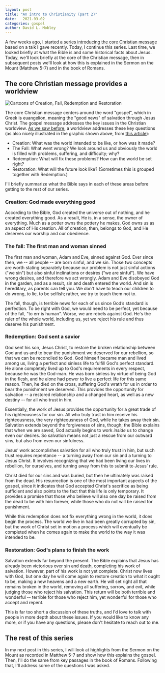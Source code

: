 ```yaml
---
layout: post
title: "An intro to Christianity (part 2)"
date:   2021-03-02
categories: gospel
author: David L. Mobley
---
```


A few weeks ago, [I started a series introducing the core Christian message](https://heisfaithful.github.io/gospel/2021/02/04/gospel.html) based on a talk I gave recently. Today, I continue this series. Last time, we looked briefly at what the Bible is and some historical facts about Jesus. Today, we'll look briefly at the core of the Christian message, then in subsequent posts we'll look at how this is explained in the Sermon on the Mount (Matthew 5-7) and in the book of Romans.

## The core Christian message provides a worldview

![Cartoons of Creation, Fall, Redemption and Restoration](https://www-images.christianitytoday.com/images/27239.png?h=367&w=500)

The core Christian message centers around the word "gospel", which in Greek is euangelion, meaning the "good news" of salvation through Jesus Christ. The gospel message addresses the key issues in the Christian worldview. [As we saw before](https://heisfaithful.github.io/worldview/2020/01/30/worldview1.html), a worldview addresses these key questions (as also nicely illustrated in the graphic shown above, from [this article](https://www-images.christianitytoday.com/images/27239.png?h=367&w=500)):
- Creation: What was the world intended to be like, or how was it made?
- The Fall: What went wrong? We look around us and obviously the world is filled with problems, suffering, and difficulty; why?
- Redemption: What will fix these problems? How can the world be set right?
- Restoration: What will the future look like? (Sometimes this is grouped together with Redemption.)

I'll briefly summarize what the Bible says in each of these areas before getting to the rest of our series.

### Creation: God made everything good

According to the Bible, God created the universe out of nothing, and he created everything good. As a result, He is, in a sense, the owner of everything. Much as a potter owns the pottery he makes, God owns us as an aspect of His creation. All of creation, then, belongs to God, and He deserves our worship and our obedience.

### The fall: The first man and woman sinned
The first man and woman, Adam and Eve, sinned against God. Ever since then, we -- all people -- are born sinful, and we sin. Those two concepts are worth stating separately because our problem is not just sinful actions ("we sin") but also sinful inclinations or desires ("we are sinful"). We have wrong desires, and therefore we act wrongly. Adam and Eve disobeyed God in the garden, and as a result, sin and death entered the world. And sin is hereditary, as parents can tell you. We don't have to teach our children to do wrong, to lie, to be selfish; rather, we try to teach them not to.

The fall, though, is terrible news for each of us since God’s standard is perfection. To be right with God, we would need to be perfect, yet because of the fall, "to err is human". Worse, we are rebels against God. He's the ruler of the whole world, including us, yet we reject his rule and thus deserve his punishment.

### Redemption: God sent a savior
God sent his son, Jesus Christ, to restore the broken relationship between God and us and to bear the punishment we deserved for our rebellion, so that we can be reconciled to God. God himself became man and lived among us, living a perfect and sinless life to fulfill God's perfect standard. He alone completely lived up to God's requirements in every respect, because he was the God-man. He was born sinless by virtue of being God in the flesh, and he alone had power to live a perfect life for this same reason. Then, he died on the cross, suffering God's wrath for us in order to bear the punishment we deserved. This provides the opportunity for salvation -- a restored relationship and a changed heart, as well as a new destiny -- for all who trust in him.

Essentially, the work of Jesus provides the opportunity for a great trade of his righteousness for our sin. All who truly trust in him receive his righteousness, the very righteousness of God, while he takes away their sin. Salvation extends beyond the forgiveness of sins, though; the Bible explains that when we are saved, God actually begins to work *inside* us to change even our desires. So salvation means not just a rescue from our outward sins, but also from even our sinfulness.

Jesus’ work accomplishes salvation for all who truly trust in him, but such trust requires repentance -- a turning away from our sin and a turning to Jesus Christ. It involves recognizing that we had been living our lives in rebellion, for ourselves, and turning away from this to submit to Jesus’ rule.

Christ died for our sins and was buried, but then he ultimately was raised from the dead. His resurrection is one of the most important aspects of the gospel, since it indicates that God accepted Christ's sacrifice as being sufficient and also points to the fact that this life is only temporary. It provides a promise that those who believe will also one day be raised from the dead to be with him forever, while those who do not will be raised for punishment.

While this redemption does not fix everything wrong in the world, it does begin the process. The world we live in had been greatly corrupted by sin, but the work of Christ set in motion a process which will eventually be completed when he comes again to make the world to the way it was intended to be.

### Restoration: God's plans to finish the work

Salvation extends far beyond the present. The Bible explains that Jesus has already been victorious over sin and death, completing his work of salvation. However, part of his work is not yet complete. Christ now lives with God, but one day he will come again to restore creation to what it ought to be, making a new heavens and a new earth. He will set right all that remains broken in the world, removing all suffering, sorrow, and evil, while judging those who reject his salvation. This return will be both terrible and wonderful -- terrible for those who reject him, yet wonderful for those who accept and repent.

This is far too short a discussion of these truths, and I'd love to talk with people in more depth about these issues. If you would like to know any more, or if you have any questions, please don't hesitate to reach out to me.

## The rest of this series

In my next post in this series, I will look at highlights from the Sermon on the Mount as recorded in Matthew 5-7 and show how this explains the gospel. Then, I'll do the same from key passages in the book of Romans. Following that, I'll address some of the questions I was asked.
